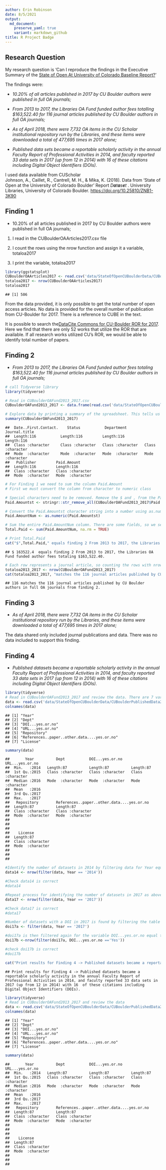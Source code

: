 ```yaml
---
author: Erin Robinson
date: 8/5/2021
output:
  md_document:
    preserve_yaml: true
    variant: markdown_github
title: R Project Badge
---
```


## Research Question

My research question is ‘Can I reproduce the findings in the Executive
Summary of the [State of Open At University of Colorado Baseline
Report?](https://scholar.colorado.edu/concern/articles/mw22v6063)’

The findings were:

-   *10.20% of all articles published in 2017 by CU Boulder authors were
    published in full OA journals;*

-   *From 2013 to 2017, the Libraries OA Fund funded author fees
    totalling $163,522.40 for 116 journal articles published by CU
    Boulder authors in full OA journals;*

-   *As of April 2018, there were 7,732 OA items in the CU Scholar
    institutional repository run by the Libraries, and these items were
    downloaded a total of 477,695 times in 2017 alone;*

-   *Published data sets became a reportable scholarly activity in the
    annual Faculty Report of Professional Activities in 2014, and
    faculty reported 33 data sets in 2017 (up from 12 in 2014) with 16
    of these citations including Digital Object Identifiers (DOIs).*

I used data available from CUScholar  
Johnson, A., Caillet, R., Cantrell, M. H., & Mika, K. (2018). Data from
‘State of Open at the University of Colorado Boulder’ Report
*D**a**t**a**s**e**t*
. University Libraries, University of Colorado Boulder.
<https://doi.org/10.25810/ZNB1-3K90>

## Finding 1

-   10.20% of all articles published in 2017 by CU Boulder authors were
    published in full OA journals;

1.  I read in the CUBoulderOAArticles2017.csv file

2.  I count the rows using the nrow function and assign it a variable,
    totaloa2017

3.  I print the variable, totaloa2017

``` r
library(ggstatsplot)
CUBoulderOAArticles2017 <- read.csv('data/StateOfOpenCUBoulderData/CUBoulderOAArticles2017.csv')
totaloa2017 <- nrow(CUBoulderOAArticles2017)
totaloa2017
```

    ## [1] 506

From the data provided, it is only possible to get the total number of
open access articles. No data is provided for the overall number of
publication from CU-Boulder for 2017. There is a reference to CUBE in
the text.

It is possible to search the[DataCite Commons for CU-Boulder ROR for
2017](https://commons.datacite.org/ror.org/02ttsq026?rorid=02ttsq026&published=2017).
Here we find that there are only 52 works that utilize the ROR that are
available. If all research works utilized CU’s ROR, we would be able to
identify total number of papers.

## Finding 2

-   *From 2013 to 2017, the Libraries OA Fund funded author fees
    totaling $163,522.40 for 116 journal articles published by CU
    Boulder authors in full OA journals;*

``` r
# call Tidyverse library  
library(tidyverse)

# Read in CUBoulderOAFund2013_2017.csv
CUBoulderOAFund2013_2017 <- data.frame(read.csv('data/StateOfOpenCUBoulderData/CUBoulderOAFund2013_2017.csv'))

# Explore data by printing a summary of the spreadsheet. This tells us there are six variables, 116 rows and all variables are character strings  
summary(CUBoulderOAFund2013_2017)
```

    ##  Date..First.Contact.    Status           Department        Journal.title     
    ##  Length:116           Length:116         Length:116         Length:116        
    ##  Class :character     Class :character   Class :character   Class :character  
    ##  Mode  :character     Mode  :character   Mode  :character   Mode  :character  
    ##   Publisher         Paid.Amount       
    ##  Length:116         Length:116        
    ##  Class :character   Class :character  
    ##  Mode  :character   Mode  :character

``` r
# For Finding 1 we need to sum the column Paid.Amount 
# First we must convert the column from character to numeric class 

# Special characters need to be removed. Remove the $ and , from the Paid.Amount column and assign new variable, Paid.Amountst  
Paid.Amountst <- stringr::str_remove_all(CUBoulderOAFund2013_2017$Paid.Amount,"[$,]")

# Convert the Paid.Amountst character string into a number using as.numeric and assign to a new variable Paid.AmountNum 
Paid.AmountNum <- as.numeric(Paid.Amountst)

# Sum the entire Paid.AmountNum column. There are some fields, so we set na.rm to True. Assign the sum to a new variable called Total.Paid
Total.Paid <- sum(Paid.AmountNum, na.rm = TRUE)

# Print Total.Paid
cat("$",Total.Paid," equals finding 2 From 2013 to 2017, the Libraries OA Fund funded author fees totaling $163,522.40.")
```

    ## $ 163522.4  equals finding 2 From 2013 to 2017, the Libraries OA Fund funded author fees totaling $163,522.40.

``` r
# Each row represents a journal article, so counting the rows with nrow should give the total number of journal articles 
totaloa2013_2017 <- nrow(CUBoulderOAFund2013_2017)
cat(totaloa2013_2017, "matches the 116 journal articles published by CU Boulder authors in full OA journals from finding 2.")
```

    ## 116 matches the 116 journal articles published by CU Boulder authors in full OA journals from finding 2.

## Finding 3

-   *As of April 2018, there were 7,732 OA items in the CU Scholar
    institutional repository run by the Libraries, and these items were
    downloaded a total of 477,695 times in 2017 alone;*

The data shared only included journal publications and data. There was
no data included to support this finding.

## Finding 4

-   *Published datasets became a reportable scholarly activity in the
    annual Faculty Report of Professional Activities in 2014, and
    faculty reported 33 data sets in 2017 (up from 12 in 2014) with 16
    of these citations including Digital Object Identifiers (DOIs).*

``` r
library(tidyverse)
# Read in CUBoulderOAFund2013_2017 and review the data. There are 7 variables and 87 rows. All variables are character strings 
data <- read.csv('data/StateOfOpenCUBoulderData/CUBoulderPublishedData2014_2017.csv')
colnames(data)
```

    ## [1] "Year"                                      
    ## [2] "Dept"                                      
    ## [3] "DOI...yes.or.no"                           
    ## [4] "URL...yes.or.no"                           
    ## [5] "Repository"                                
    ## [6] "References..paper..other.data....yes.or.no"
    ## [7] "License"

``` r
summary(data)
```

    ##       Year          Dept           DOI...yes.or.no    URL...yes.or.no   
    ##  Min.   :2014   Length:87          Length:87          Length:87         
    ##  1st Qu.:2015   Class :character   Class :character   Class :character  
    ##  Median :2016   Mode  :character   Mode  :character   Mode  :character  
    ##  Mean   :2016                                                           
    ##  3rd Qu.:2017                                                           
    ##  Max.   :2017                                                           
    ##   Repository        References..paper..other.data....yes.or.no
    ##  Length:87          Length:87                                 
    ##  Class :character   Class :character                          
    ##  Mode  :character   Mode  :character                          
    ##                                                               
    ##                                                               
    ##                                                               
    ##    License         
    ##  Length:87         
    ##  Class :character  
    ##  Mode  :character  
    ##                    
    ##                    
    ## 

``` r
#Identify the number of datasets in 2014 by filtering data for Year equal to 2014, counting the rows with nrow which equal number of datasets in 2014. Assign the number to a variable data14
data14 <- nrow(filter(data, Year == '2014'))

#Check data14 is correct
#data14

#Repeat process for identifying the number of datasets in 2017 as above for 2014. 
data17 <- nrow(filter(data, Year == '2017'))

#Check data17 is correct
#data17

#Number of datasets with a DOI in 2017 is found by filtering the table to just datasets from 2017 and assigning that to a variable, doi17a
doi17a <- filter(data, Year == '2017')

#doi17a is then filtered again for the variable DOI...yes.or.no equal to yes and nrow is used to count the resulting filtered rows. 
doi17b <-nrow(filter(doi17a, DOI...yes.or.no =='Yes'))

#check doi17b is correct
#doi17b

cat("Print results for Finding 4 -> Published datasets became a reportable scholarly activity in the annual Faculty Report of Professional Activities in 2014, and faculty reported", data17, "data sets in 2017 (up from", data14, "in 2014) with", doi17b," of these citations including Digital Object Identifiers (DOIs).")
```

    ## Print results for Finding 4 -> Published datasets became a reportable scholarly activity in the annual Faculty Report of Professional Activities in 2014, and faculty reported 33 data sets in 2017 (up from 12 in 2014) with 16  of these citations including Digital Object Identifiers (DOIs).

``` r
library(tidyverse)
# Read in CUBoulderOAFund2013_2017 and review the data 
data <- read.csv('data/StateOfOpenCUBoulderData/CUBoulderPublishedData2014_2017.csv')
colnames(data)
```

    ## [1] "Year"                                      
    ## [2] "Dept"                                      
    ## [3] "DOI...yes.or.no"                           
    ## [4] "URL...yes.or.no"                           
    ## [5] "Repository"                                
    ## [6] "References..paper..other.data....yes.or.no"
    ## [7] "License"

``` r
summary(data)
```

    ##       Year          Dept           DOI...yes.or.no    URL...yes.or.no   
    ##  Min.   :2014   Length:87          Length:87          Length:87         
    ##  1st Qu.:2015   Class :character   Class :character   Class :character  
    ##  Median :2016   Mode  :character   Mode  :character   Mode  :character  
    ##  Mean   :2016                                                           
    ##  3rd Qu.:2017                                                           
    ##  Max.   :2017                                                           
    ##   Repository        References..paper..other.data....yes.or.no
    ##  Length:87          Length:87                                 
    ##  Class :character   Class :character                          
    ##  Mode  :character   Mode  :character                          
    ##                                                               
    ##                                                               
    ##                                                               
    ##    License         
    ##  Length:87         
    ##  Class :character  
    ##  Mode  :character  
    ##                    
    ##                    
    ## 
